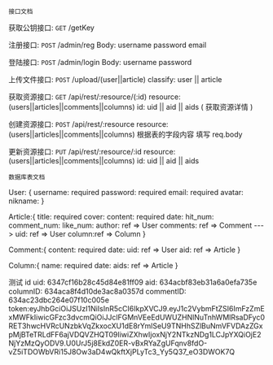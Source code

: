<!--
 * @Author: KARL
 * @Date: 2022-10-14 13:43:22
 * @LastEditors: KARL
 * @LastEditTime: 2022-10-21 14:38:26
 * @FilePath: /myExpress_DB/api.md
 * @Description:
 *
 * Copyright (c) 2022 by KARL, All Rights Reserved.
-->

`接口文档`

获取公钥接口: `GET` /getKey

注册接口: `POST` /admin/reg
Body: username password email

登陆接口: `POST` /admin/login
Body: username password

上传文件接口: `POST` /upload/(user||article)
classify: user || article

获取资源接口: `GET` /api/rest/:resource/(:id)
resource: (users||articles||comments||columns)
id: uid || aid || aids ( 获取资源详情 )

创建资源接口: `POST` /api/rest/:resource
resource: (users||articles||comments||columns)
根据表的字段内容 填写 req.body

更新资源接口: `PUT` /api/rest/:resource/:id
resource: (users||articles||comments||columns)
id: uid || aid || aids

`数据库表文档`

User: {
username: required
password: required
email: required
avatar:
nikname:
}

Article:{
title: required
cover:
content: required
date:
hit_num:
comment_num:
like_num:
author: ref => User
comments: ref => Comment ---> uid: ref => User
column:ref => Column
}

Comment:{
content: required
date:
uid: ref => User
aid: ref => Article
}

Column:{
name: required
date:
aids: ref => Article
}

测试 id
uid: 6347cf16b28c45d84e81ff09
aid: 634acbf83eb31a6a0efa735e
columnID: 634aca8f4d10de3ac8a0357d
commentID: 634ac23dbc264e07f10c005e
token:eyJhbGciOiJSUzI1NiIsInR5cCI6IkpXVCJ9.eyJ1c2VybmFtZSI6ImFzZmExMWFkIiwicGFzc3dvcmQiOiJJclFGMnVEeEdUWUZHNlNuTnhWMlRsaDFyc0RET3hwcHVRcUNzbkVqZkxocXU1dE8rYmlSeU9TNHhSZlBuNmVFVDAzZGxpMjBTeTRLdFF6ajVDQVZHQT09IiwiZXhwIjoxNjY2NTkzNDg1LCJpYXQiOjE2NjYzMzQyODV9.U0UrJ5j8EkdZ0ER-vBxRYaZgUFqnv8fdO-vZ5iTDOWbVRi15J8Ow3aD4wQkftXjPLyTc3_Yy5Q37_eO3DWOK7Q